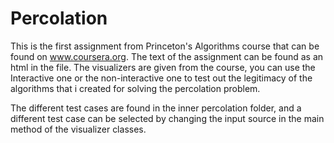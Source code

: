 # Percolation

This is the first assignment from Princeton's Algorithms course that can be found on www.coursera.org. The text of the assignment can be found as an html in the file. The visualizers are given from the course, you can use the Interactive one or the non-interactive one to test out the legitimacy of the algorithms that i created for solving the percolation problem.

The different test cases are found in the inner percolation folder, and a different test case can be selected by changing the input source in the main method of the visualizer classes.
